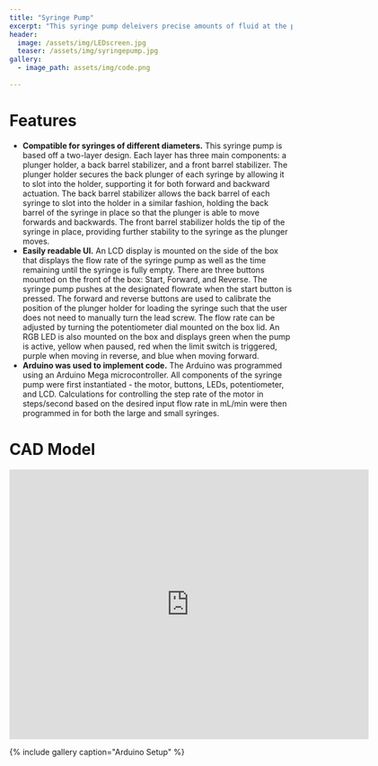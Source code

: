 ```yaml
---
title: "Syringe Pump"
excerpt: "This syringe pump deleivers precise amounts of fluid at the push of a button!"
header:
  image: /assets/img/LEDscreen.jpg
  teaser: /assets/img/syringepump.jpg
gallery:
  - image_path: assets/img/code.png
   
---
```


# Features


* **Compatible for syringes of different diameters.** This syringe pump is based off a two-layer design. Each layer has three main components: a plunger holder, a back barrel stabilizer, and a front barrel stabilizer. The plunger holder secures the back plunger of each syringe by allowing it to slot into the holder, supporting it for both forward and backward actuation. The back barrel stabilizer allows the back barrel of each syringe to slot into the holder in a similar fashion, holding the back barrel of the syringe in place so that the plunger is able to move forwards and backwards. The front barrel stabilizer holds the tip of the syringe in place, providing further stability to the syringe as the plunger moves.
* **Easily readable UI.** An LCD display is mounted on the side of the box that displays the flow rate of the syringe pump as well as the time remaining until the syringe is fully empty. There are three buttons mounted on the front of the box: Start, Forward, and Reverse. The syringe pump pushes at the designated flowrate when the start button is pressed. The forward and reverse buttons are used to calibrate the position of the plunger holder for loading the syringe such that the user does not need to manually turn the lead screw. The flow rate can be adjusted by turning the potentiometer dial mounted on the box lid. An RGB LED is also mounted on the box and displays green when the pump is active, yellow when paused, red when the limit switch is triggered, purple when moving in reverse, and blue when moving forward.
* **Arduino was used to implement code.** The Arduino was programmed using an Arduino Mega microcontroller. All components of the syringe pump were first instantiated - the motor, buttons, LEDs, potentiometer, and LCD. Calculations for controlling the step rate of the motor in steps/second based on the desired input flow rate in mL/min were then programmed in for both the large and small syringes. 

# CAD Model
<iframe src="https://vanderbilt643.autodesk360.com/shares/public/SH35dfcQT936092f0e430b83a7ea45015764?mode=embed" width="640" height="480" allowfullscreen="true" webkitallowfullscreen="true" mozallowfullscreen="true"  frameborder="0"></iframe>

{% include gallery caption="Arduino Setup" %}
